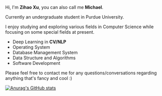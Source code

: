 Hi, I'm **Zihao Xu**, you can also call me **Michael**.

Currently an undergraduate student in Purdue University.

I enjoy studying and exploring various fields in Computer Science while focusing on some special fields at present.

* Deep Learning in **CV/NLP**
* Operating System
* Database Management System
* Data Structure and Algorithms
* Software Development

Please feel free to contact me for any questions/conversations regarding anything that's fancy and cool :)

[![Anurag's GitHub stats](https://github-readme-stats.vercel.app/api?username=xzhseh&theme=radical&count_private=true)](https://github.com/anuraghazra/github-readme-stats)
<!--
**xzhseh/xzhseh** is a ✨ _special_ ✨ repository because its `README.md` (this file) appears on your GitHub profile.

Here are some ideas to get you started:

- 🔭 I’m currently working on ...
- 🌱 I’m currently learning ...
- 👯 I’m looking to collaborate on ...
- 🤔 I’m looking for help with ...
- 💬 Ask me about ...
- 📫 How to reach me: ...
- 😄 Pronouns: ...
- ⚡ Fun fact: ...
-->
